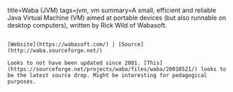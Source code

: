 title=Waba (JVM)
tags=jvm, vm
summary=A small, efficient and reliable Java Virtual Machine (VM) aimed at portable devices (but also runnable on desktop computers), written by Rick Wild of Wabasoft.
~~~~~~

[Website](https://wabasoft.com/) | [Source](http://waba.sourceforge.net/)

Looks to not have been updated since 2001. [This](https://sourceforge.net/projects/waba/files/waba/20010521/) looks to be the latest source drop. Might be interesting for pedagogical purposes.

